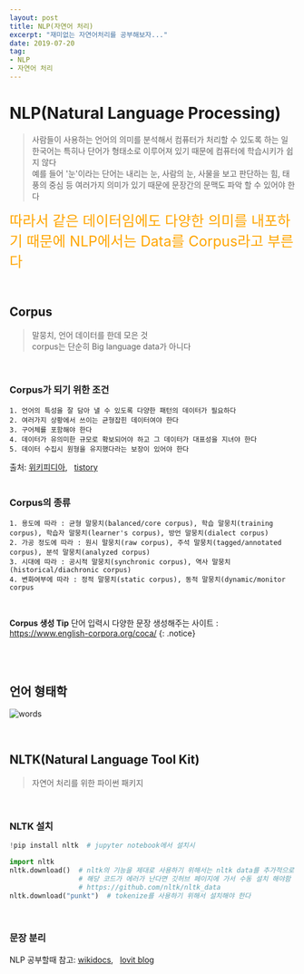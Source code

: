 ```yaml
---
layout: post
title: NLP(자연어 처리)
excerpt: "재미없는 자연어처리를 공부해보자..."
date: 2019-07-20
tag:
- NLP
- 자연어 처리
---
```




# NLP(Natural Language Processing) 

> 사람들이 사용하는 언어의 의미를 분석해서 컴퓨터가 처리할 수 있도록 하는 일 <br>
> 한국어는 특히나 단어가 형태소로 이루어져 있기 때문에 컴퓨터에 학습시키가 쉽지 않다 <br>
> 예를 들어 '눈'이라는 단어는 내리는 눈, 사람의 눈, 사물을 보고 판단하는 힘, 태풍의 중심 등 여러가지 의미가 있기 때문에 문장간의 문맥도 파악 할 수 있어야 한다 


<span style="color: orange; font-size: 25px;">따라서 같은 데이터임에도 다양한 의미를 내포하기 때문에 NLP에서는 Data를 Corpus라고 부른다</span><br>

<br>

## Corpus

> 말뭉치, 언어 데이터를 한데 모은 것 <br>
> corpus는 단순히 Big language data가 아니다 

<br>

### Corpus가 되기 위한 조건 

```
1. 언어의 특성을 잘 담아 낼 수 있도록 다양한 패턴의 데이터가 필요하다 
2. 여러가지 상황에서 쓰이는 균형잡힌 데이터여야 한다
3. 구어체를 포함해야 한다 
4. 데이터가 유의미한 규모로 확보되어야 하고 그 데이터가 대표성을 지녀야 한다 
5. 데이터 수집시 원형을 유지했다라는 보장이 있어야 한다 
```

출처: [위키피디아](https://ko.wikipedia.org/wiki/%EB%A7%90%EB%AD%89%EC%B9%98_%EC%96%B8%EC%96%B4%ED%95%99), &nbsp; [tistory](https://corpora.tistory.com/3?category=705254)
<br>
<br>

### Corpus의 종류 

```
1. 용도에 따라 : 균형 말뭉치(balanced/core corpus), 학습 말뭉치(training corpus), 학습자 말뭉치(learner's corpus), 방언 말뭉치(dialect corpus)
2. 가공 정도에 따라 : 원시 말뭉치(raw corpus), 주석 말뭉치(tagged/annotated corpus), 분석 말뭉치(analyzed corpus)
3. 시대에 따라 : 공시적 말뭉치(synchronic corpus), 역사 말뭉치(historical/diachronic corpus)
4. 변화여부에 따라 : 정적 말뭉치(static corpus), 동적 말뭉치(dynamic/monitor corpus
```

<br>

**Corpus 생성 Tip** 단어 입력시 다양한 문장 생성해주는 사이트 : https://www.english-corpora.org/coca/
{: .notice}

<br>
<br> 

## 언어 형태학 

![words](https://user-images.githubusercontent.com/33630505/61575807-67719e00-ab0b-11e9-98a7-f85796840033.JPG)

<br>

## NLTK(Natural Language Tool Kit)

> 자연어 처리를 위한 파이썬 패키지 


<br>

### NLTK 설치 

```python 
!pip install nltk  # jupyter notebook에서 설치시 

import nltk
nltk.download()  # nltk의 기능을 제대로 사용하기 위해서는 nltk data를 추가적으로 설치해야 한다  
                 # 해당 코드가 에러가 난다면 깃허브 페이지에 가서 수동 설치 해야함 
                 # https://github.com/nltk/nltk_data
nltk.download("punkt")  # tokenize를 사용하기 위해서 설치해야 한다
```

<br>

### 문장 분리 




NLP 공부할때 참고: [wikidocs](https://wikidocs.net/21694), &nbsp; [lovit blog](https://lovit.github.io/nlp/2018/04/02/wpm/)<br>
